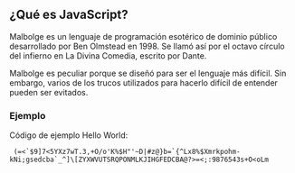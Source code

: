 ## ¿Qué es JavaScript?

Malbolge es un lenguaje de programación esotérico de dominio público desarrollado por Ben Olmstead en 1998. Se llamó así por el octavo círculo del infierno en La Divina Comedia, escrito por Dante.

Malbolge es peculiar porque se diseñó para ser el lenguaje más difícil. Sin embargo, varios de los trucos utilizados para hacerlo difícil de entender pueden ser evitados.

### Ejemplo

Código de ejemplo Hello World:

```malbolge
 (=<`$9]7<5YXz7wT.3,+O/o'K%$H"'~D|#z@}b=`{^Lx8%$Xmrkpohm-kNi;gsedcba`_^]\[ZYXWVUTSRQPONMLKJIHGFEDCBA@?>=<;:9876543s+O<oLm
```
